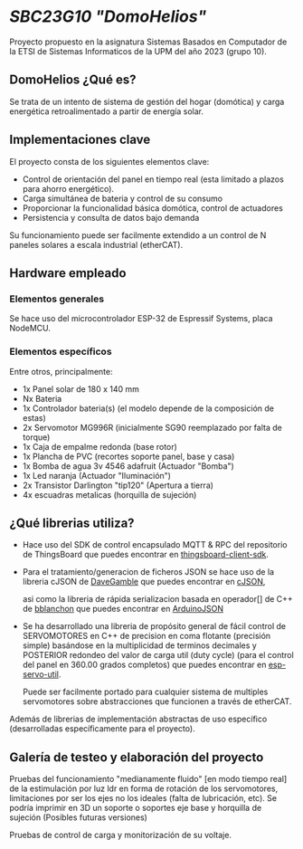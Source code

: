 # _SBC23G10 "DomoHelios"_

Proyecto propuesto en la asignatura Sistemas Basados en Computador de la ETSI de Sistemas Informaticos de la UPM del año 2023 (grupo 10).

## DomoHelios ¿Qué es?

Se trata de un intento de sistema de gestión del hogar (domótica) y carga energética retroalimentado a partir de energía solar.

## Implementaciones clave

El proyecto consta de los siguientes elementos clave:
- Control de orientación del panel en tiempo real (esta limitado a plazos para ahorro energético).
- Carga simultánea de bateria y control de su consumo
- Proporcionar la funcionalidad básica domótica, control de actuadores
- Persistencia y consulta de datos bajo demanda

Su funcionamiento puede ser facilmente extendido a un control de N paneles solares a escala industrial (etherCAT).

## Hardware empleado

### Elementos generales

Se hace uso del microcontrolador ESP-32 de Espressif Systems, placa NodeMCU.

### Elementos específicos

Entre otros, principalmente:
- 1x Panel solar de 180 x 140 mm
- Nx Bateria
- 1x Controlador bateria(s) (el modelo depende de la composición de estas)
- 2x Servomotor MG996R (inicialmente SG90 reemplazado por falta de torque)
- 1x Caja de empalme redonda (base rotor)
- 1x Plancha de PVC (recortes soporte panel, base y casa)
- 1x Bomba de agua 3v 4546 adafruit (Actuador "Bomba")
- 1x Led naranja (Actuador "Iluminación")
- 2x Transistor Darlington "tip120" (Apertura a tierra)
- 4x escuadras metalicas (horquilla de sujeción)

## ¿Qué librerias utiliza?

- Hace uso del SDK de control encapsulado MQTT & RPC del repositorio de ThingsBoard que puedes encontrar en [thingsboard-client-sdk](https://github.com/thingsboard/thingsboard-client-sdk).

- Para el tratamiento/generacion de ficheros JSON se hace uso de la libreria cJSON de [DaveGamble](https://github.com/DaveGamble) que puedes encontrar en [cJSON](https://github.com/DaveGamble/cJSON),

    asi como la libreria de rápida serializacion basada en operador[] de C++ de [bblanchon](https://github.com/bblanchon) que puedes encontrar en [ArduinoJSON](https://github.com/bblanchon/ArduinoJson)

- Se ha desarrollado una libreria de propósito general de fácil control de SERVOMOTORES en C++ de precision en coma flotante (precisión simple) basándose en la multiplicidad de terminos decimales y POSTERIOR redondeo del valor de carga util (duty cycle) (para el control del panel en 360.00 grados completos) que puedes encontrar en [esp-servo-util](https://github.com/SBC23G10/esp_servo_util).

    Puede ser facilmente portado para cualquier sistema de multiples servomotores sobre abstracciones que funcionen a través de etherCAT.

Además de librerias de implementación abstractas de uso específico (desarrolladas específicamente para el proyecto).

## Galería de testeo y elaboración del proyecto

Pruebas del funcionamiento "medianamente fluido" [en modo tiempo real] de la estimulación por luz ldr en forma de rotación de los servomotores, limitaciones por ser los ejes no los ideales (falta de lubricación, etc). Se podría imprimir en 3D un soporte o soportes eje base y horquilla de sujeción (Posibles futuras versiones)

Pruebas de control de carga y monitorización de su voltaje.